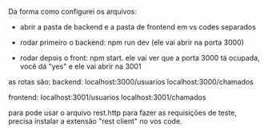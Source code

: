 Da forma como configurei os arquivos:

- abrir a pasta de backend e a pasta de frontend em vs codes separados

- rodar primeiro o backend: npm run dev
(ele vai abrir na porta 3000)

- rodar depois o front: npm start. ele vai ver que a porta 3000 tá ocupada, você dá "yes" e ele vai abrir na 3001

as rotas são:
backend:
localhost:3000/usuarios
localhost:3000/chamados

frontend:
localhost:3001/usuarios
localhost:3001/chamados


para pode usar o arquivo rest.http para fazer as requisições de teste, precisa instalar a extensão "rest client" no vos code.
